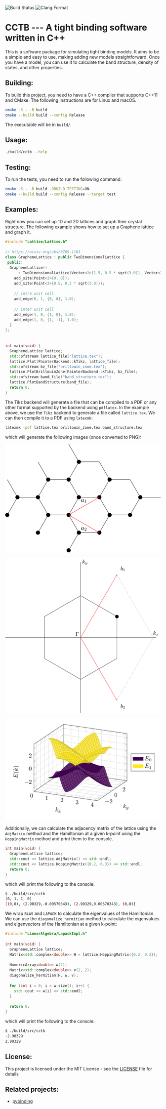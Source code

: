 ![Build Status](https://github.com/keyehzy/cctb/actions/workflows/cmake.yml/badge.svg)
![Clang Format](https://github.com/keyehzy/cctb/actions/workflows/clang-format.yml/badge.svg)

# CCTB --- A tight binding software written in C++

This is a software package for simulating tight binding models. It aims to be a simple and easy to use, making adding new models straightforward. Once you have a model, you can use it to calculate the band structure, density of states, and other properties.

## Building:

To build this project, you need to have a C++ compiler that supports C++11 and CMake. The following instructions are for Linux and macOS.

```bash
cmake -S . -B build
cmake --build build --config Release
```

The executable will be in `build/`.

## Usage:

```bash
./build/cctb --help
```

## Testing:

To run the tests, you need to run the following command:

```bash
cmake -S . -B build -DBUILD_TESTING=ON
cmake --build build --config Release --target test
```

## Examples:

Right now you can set up 1D and 2D lattices and graph their crystal structure. The following example shows how to set up a Graphene lattice and graph it.

```c++
#include "Lattice/Lattice.h"

// https://arxiv.org/abs/0709.1163
class GrapheneLattice : public TwoDimensionalLattice {
 public:
  GrapheneLattice()
      : TwoDimensionalLattice(Vector<2>(1.5, 0.5 * sqrt(3.0)), Vector<2>(1.5, -0.5 * sqrt(3.0))) {
    add_site(Point<2>{0, 0});
    add_site(Point<2>{0.5, 0.5 * sqrt(3.0)});

    // intra unit cell
    add_edge(0, 1, {0, 0}, 1.0);

    // inter unit cell
    add_edge(1, 0, {1, 0}, 1.0);
    add_edge(1, 0, {1, -1}, 1.0);
  }
};


int main(void) {
  GrapheneLattice lattice;
  std::ofstream lattice_file("lattice.tex");
  lattice.Plot(PainterBackend::kTikz, lattice_file);
  std::ofstream bz_file("brillouin_zone.tex");
  lattice.PlotBrillouinZone(PainterBackend::kTikz, bz_file);
  std::ofstream band_file("band_structure.tex");
  lattice.PlotBandStructure(band_file);
  return 0;
}
```

The Tikz backend will generate a file that can be compiled to a PDF or any other format supported by the backend using `pdflatex`. In the example above, we use the `Tikz` backend to generate a file called `lattice.tex`. We can then compile it to a PDF using `latexmk`:

```bash
latexmk -pdf lattice.tex brillouin_zone.tex band_structure.tex
```

which will generate the following images (once converted to PNG):

![Graphene lattice](examples/graphene.png)

![Graphene Lattice Brillouin Zone](examples/graphene_brillouin_zone.png)

![Graphene Lattice Band Structure](examples/graphene_band_structure.png)

Additionally, we can calculate the adjacency matrix of the lattice using the `AdjMatrix` method and the Hamiltonian at a given k-point using the `HoppingMatrix` method and print them to the console.

```c++
int main(void) {
  GrapheneLattice lattice;
  std::cout << lattice.AdjMatrix() << std::endl;
  std::cout << lattice.HoppingMatrix({0.2, 0.3}) << std::endl;
  return 0;
}
```

which will print the following to the console:

```bash
$ ./build/src/cctb
[0, 1, 1, 0]
[(0,0), (2.90329,-0.00570343), (2.90329,0.00570343), (0,0)]
```

We wrap `BLAS` and `LAPACK` to calculate the eigenvalues of the Hamiltonian. We can use the `diagonalize_hermitian` method to calculate the eigenvalues and eigenvectors of the Hamiltonian at a given k-point:

```c++
#include "LinearAlgebra/LapackImpl.h"

int main(void) {
  GrapheneLattice lattice;
  Matrix<std::complex<double>> H = lattice.HoppingMatrix({0.2, 0.3});

  NumericArray<double> w(2);
  Matrix<std::complex<double>> v(2, 2);
  diagonalize_hermitian(H, w, v);

  for (int i = 0; i < w.size(); i++) {
    std::cout << w[i] << std::endl;
  }

  return 0;
}
```

which will print the following to the console:

```bash
$ ./build/src/cctb
-2.90329
2.90329
```

## License:

This project is licensed under the MIT License - see the [LICENSE](LICENSE) file for details

## Related projects:

- [pybinding](https://github.com/dean0x7d/pybinding)